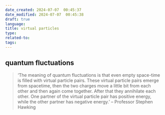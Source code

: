 ```yaml
---
date_created: 2024-07-07  00:45:37
date_modified: 2024-07-07  00:45:38
draft: true
language: 
title: virtual particles
type: 
related-to: 
tags:
---
```





## quantum fluctuations

> ‘The meaning of quantum fluctuations is that even empty space-time is filled with virtual particle pairs. These virtual particle pairs emerge from spacetime, then the two charges move a little bit from each other and then again come together. After that they annihilate each other. One partner of the virtual particle pair has positive energy, while the other partner has negative energy.’
> – Professor Stephen Hawking